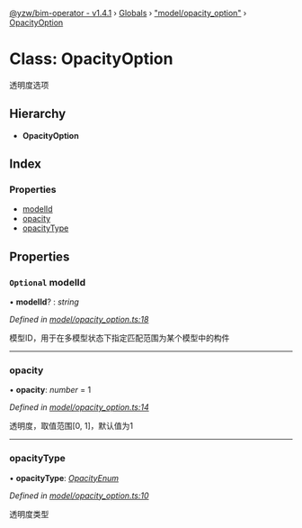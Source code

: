 [@yzw/bim-operator - v1.4.1](../README.md) › [Globals](../globals.md) › ["model/opacity_option"](../modules/_model_opacity_option_.md) › [OpacityOption](_model_opacity_option_.opacityoption.md)

# Class: OpacityOption

透明度选项

## Hierarchy

* **OpacityOption**

## Index

### Properties

* [modelId](_model_opacity_option_.opacityoption.md#optional-modelid)
* [opacity](_model_opacity_option_.opacityoption.md#opacity)
* [opacityType](_model_opacity_option_.opacityoption.md#opacitytype)

## Properties

### `Optional` modelId

• **modelId**? : *string*

*Defined in [model/opacity_option.ts:18](https://github.com/youkaisteve/bim-operator/blob/721f095/src/model/opacity_option.ts#L18)*

模型ID，用于在多模型状态下指定匹配范围为某个模型中的构件

___

###  opacity

• **opacity**: *number* = 1

*Defined in [model/opacity_option.ts:14](https://github.com/youkaisteve/bim-operator/blob/721f095/src/model/opacity_option.ts#L14)*

透明度，取值范围[0, 1]，默认值为1

___

###  opacityType

• **opacityType**: *[OpacityEnum](../enums/_enums_.opacityenum.md)*

*Defined in [model/opacity_option.ts:10](https://github.com/youkaisteve/bim-operator/blob/721f095/src/model/opacity_option.ts#L10)*

透明度类型
